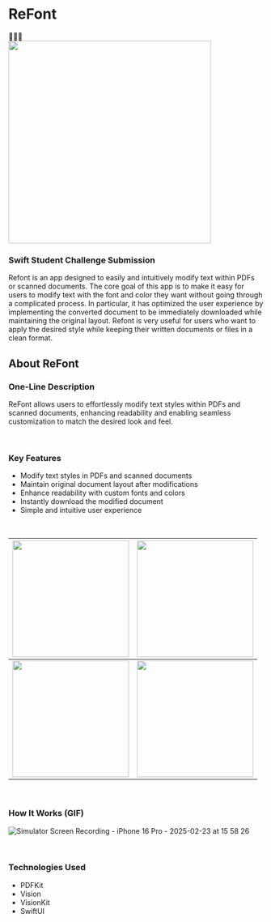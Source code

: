 # ReFont

🎉🎉🎉
<br/>
<img src = "https://github.com/user-attachments/assets/3f324bec-4f67-4657-8e0f-b66590afe1c0" width = "400"/>


### Swift Student Challenge Submission

Refont is an app designed to easily and intuitively modify text within PDFs or scanned documents. The core goal of this app is to make it easy for users to modify text with the font and color they want without going through a complicated process. In particular, it has optimized the user experience by implementing the converted document to be immediately downloaded while maintaining the original layout. Refont is very useful for users who want to apply the desired style while keeping their written documents or files in a clean format.

## About ReFont

### One-Line Description

ReFont allows users to effortlessly modify text styles within PDFs and scanned documents, enhancing readability and enabling seamless customization to match the desired look and feel.

<br/>

### Key Features

- Modify text styles in PDFs and scanned documents
- Maintain original document layout after modifications
- Enhance readability with custom fonts and colors
- Instantly download the modified document
- Simple and intuitive user experience

<br/>

| <img src = "https://github.com/user-attachments/assets/bef60ee8-246b-4951-9073-2e632edb0e08" width = "230"/>| <img src = "https://github.com/user-attachments/assets/207d8fbd-0d26-43d9-97ee-41b36aa65491" width = "230"/> |
|--------------------------------|--------------------------------|
| <img src = "https://github.com/user-attachments/assets/6cf0048a-cf9a-4494-8cc5-140192027709" width = "230"/> | <img src = "https://github.com/user-attachments/assets/a1f82003-cd1a-43a1-8f4f-3c1ecf203547" width = "230"/> |


<br/>

### How It Works (GIF)

![Simulator Screen Recording - iPhone 16 Pro - 2025-02-23 at 15 58 26](https://github.com/user-attachments/assets/a9e1d912-28c1-4194-bfd0-040ca8cb5b03)


<br/>

### Technologies Used

- PDFKit 
- Vision
- VisionKit 
- SwiftUI

